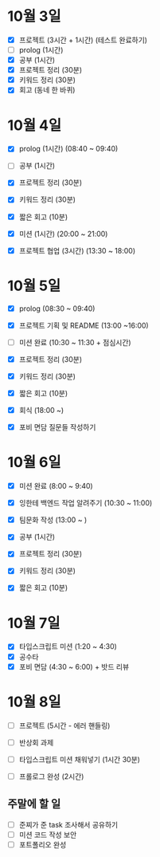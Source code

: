 # 10월 3일

- [x] 프로젝트 (3시간 + 1시간) (테스트 완료하기)
- [ ] prolog (1시간)
- [x] 공부 (1시간)
- [x] 프로젝트 정리 (30분)
- [x] 키워드 정리 (30분)
- [x] 회고 (동네 한 바퀴)

# 10월 4일

- [x] prolog (1시간) (08:40 ~ 09:40)
- [ ] 공부 (1시간)
- [x] 프로젝트 정리 (30분)
- [x] 키워드 정리 (30분)
- [x] 짧은 회고 (10분)
- [x] 미션 (1시간) (20:00 ~ 21:00)
- [x] 프로젝트 협업 (3시간) (13:30 ~ 18:00)


# 10월 5일

- [x] prolog (08:30 ~ 09:40)
- [x] 프로젝트 기획 및 README (13:00 ~16:00)
- [ ] 미션 완료 (10:30 ~ 11:30 + 점심시간)
- [x] 프로젝트 정리 (30분)
- [x] 키워드 정리 (30분)
- [x] 짧은 회고 (10분)
- [x] 회식 (18:00 ~)
- [x] 포비 면담 질문들 작성하기


# 10월 6일

- [x] 미션 완료 (8:00 ~ 9:40)
- [x] 잉한테 백엔드 작업 알려주기 (10:30 ~ 11:00)
- [x] 팀문화 작성 (13:00 ~ )
- [x] 공부 (1시간)
- [x] 프로젝트 정리 (30분)
- [x] 키워드 정리 (30분)
- [x] 짧은 회고 (10분)


# 10월 7일

- [x] 타입스크립트 미션 (1:20 ~ 4:30)
- [x] 공수타
- [x] 포비 면담 (4:30 ~ 6:00) + 밧드 리뷰

# 10월 8일

- [ ] 프로젝트 (5시간 - 에러 핸들링) 
- [ ] 반상회 과제
- [ ] 타입스크립트 미션 채워넣기 (1시간 30분)
- [ ] 프롤로그 완성 (2시간)


## 주말에 할 일

- [ ] 준찌가 준 task 조사해서 공유하기
- [ ] 미션 코드 작성 보안
- [ ] 포트폴리오 완성 
